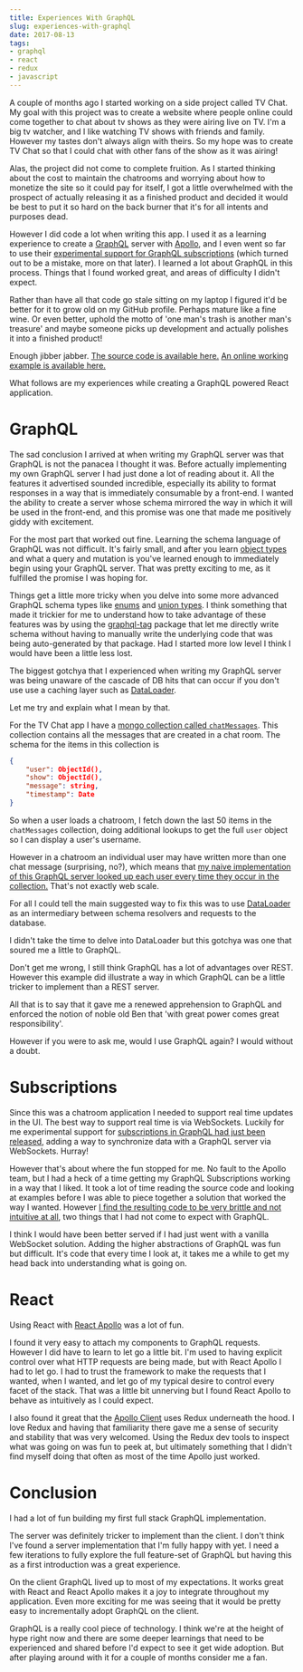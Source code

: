 ```yaml
---
title: Experiences With GraphQL
slug: experiences-with-graphql
date: 2017-08-13
tags:
- graphql
- react
- redux
- javascript
---
```


A couple of months ago I started working on a side project called TV Chat. My goal with this project was to create a website where people online could come together to chat about tv shows as they were airing live on TV. I'm a big tv watcher, and I like watching TV shows with friends and family. However my tastes don't always align with theirs. So my hope was to create TV Chat so that I could chat with other fans of the show as it was airing!

Alas, the project did not come to complete fruition. As I started thinking about the cost to maintain the chatrooms and worrying about how to monetize the site so it could pay for itself, I got a little overwhelmed with the prospect of actually releasing it as a finished product and decided it would be best to put it so hard on the back burner that it's for all intents and purposes dead.

However I did code a lot when writing this app. I used it as a learning experience to create a [GraphQL](http://graphql.org/) server with [Apollo](http://dev.apollodata.com/), and I even went so far to use their [experimental support for GraphQL subscriptions](https://dev-blog.apollodata.com/graphql-subscriptions-in-apollo-client-9a2457f015fb) (which turned out to be a mistake, more on that later). I learned a lot about GraphQL in this process. Things that I found worked great, and areas of difficulty I didn't expect.

Rather than have all that code go stale sitting on my laptop I figured it'd be better for it to grow old on my GitHub profile. Perhaps mature like a fine wine. Or even better, uphold the motto of 'one man's trash is another man's treasure' and maybe someone picks up development and actually polishes it into a finished product!

Enough jibber jabber. [The source code is available here.](https://github.com/hswolff/tvchat) [An online working example is available here.](http://tv.hswolff.com/)

What follows are my experiences while creating a GraphQL powered React application.

# GraphQL

The sad conclusion I arrived at when writing my GraphQL server was that GraphQL is not the panacea I thought it was. Before actually implementing my own GraphQL server I had just done a lot of reading about it. All the features it advertised sounded incredible, especially its ability to format responses in a way that is immediately consumable by a front-end. I wanted the ability to create a server whose schema mirrored the way in which it will be used in the front-end, and this promise was one that made me positively giddy with excitement.

For the most part that worked out fine. Learning the schema language of GraphQL was not difficult. It's fairly small, and after you learn [object types](http://graphql.org/learn/schema/#object-types-and-fields) and what a query and mutation is you've learned enough to immediately begin using your GraphQL server. That was pretty exciting to me, as it fulfilled the promise I was hoping for.

Things get a little more tricky when you delve into some more advanced GraphQL schema types like [enums](http://graphql.org/learn/schema/#enumeration-types) and [union types](http://graphql.org/learn/schema/#union-types). I think something that made it trickier for me to understand how to take advantage of these features was by using the [graphql-tag](https://github.com/apollographql/graphql-tag) package that let me directly write schema without having to manually write the underlying code that was being auto-generated by that package. Had I started more low level I think I would have been a little less lost.

The biggest gotchya that I experienced when writing my GraphQL server was being unaware of the cascade of DB hits that can occur if you don't use use a caching layer such as [DataLoader](https://github.com/facebook/dataloader).

Let me try and explain what I mean by that.

For the TV Chat app I have a [mongo collection called `chatMessages`](https://github.com/hswolff/tvchat/blob/master/server/src/models/chat-message.js). This collection contains all the messages that are created in a chat room. The schema for the items in this collection is

```json
{
    "user": ObjectId(),
    "show": ObjectId(),
    "message": string,
    "timestamp": Date
}
```

So when a user loads a chatroom, I fetch down the last 50 items in the `chatMessages` collection, doing additional lookups to get the full `user` object so I can display a user's username.

However in a chatroom an individual user may have written more than one chat message (surprising, no?), which means that [my naive implementation of this GraphQL server looked up each user every time they occur in the collection.](https://github.com/hswolff/tvchat/blob/master/server/src/graphql/schema.js#L60-L70) That's not exactly web scale.

For all I could tell the main suggested way to fix this was to use [DataLoader](https://github.com/facebook/dataloader) as an intermediary between schema resolvers and requests to the database.

I didn't take the time to delve into DataLoader but this gotchya was one that soured me a little to GraphQL.

Don't get me wrong, I still think GraphQL has a lot of advantages over REST. However this example did illustrate a way in which GraphQL can be a little tricker to implement than a REST server.

All that is to say that it gave me a renewed apprehension to GraphQL and enforced the notion of noble old Ben that 'with great power comes great responsibility'.

However if you were to ask me, would I use GraphQL again? I would without a doubt.

# Subscriptions

Since this was a chatroom application I needed to support real time updates in the UI. The best way to support real time is via WebSockets. Luckily for me experimental support for [subscriptions in GraphQL had just been released](https://dev-blog.apollodata.com/graphql-subscriptions-in-apollo-client-9a2457f015fb), adding a way to synchronize data with a GraphQL server via WebSockets. Hurray!

However that's about where the fun stopped for me. No fault to the Apollo team, but I had a heck of a time getting my GraphQL Subscriptions working in a way that I liked. It took a lot of time reading the source code and looking at examples before I was able to piece together a solution that worked the way I wanted. However [I find the resulting code to be very brittle and not intuitive at all](https://github.com/hswolff/tvchat/blob/master/client/src/chat-room/chat-room.js#L55-L113), two things that I had not come to expect with GraphQL.

I think I would have been better served if I had just went with a vanilla WebSocket solution. Adding the higher abstractions of GraphQL was fun but difficult. It's code that every time I look at, it takes me a while to get my head back into understanding what is going on.

# React

Using React with [React Apollo](https://github.com/apollographql/react-apollo) was a lot of fun.

I found it very easy to attach my components to GraphQL requests. However I did have to learn to let go a little bit. I'm used to having explicit control over what HTTP requests are being made, but with React Apollo I had to let go. I had to trust the framework to make the requests that I wanted, when I wanted, and let go of my typical desire to control every facet of the stack. That was a little bit unnerving but I found React Apollo to behave as intuitively as I could expect.

I also found it great that the [Apollo Client](https://github.com/apollographql/apollo-client) uses Redux underneath the hood. I love Redux and having that familiarity there gave me a sense of security and stability that was very welcomed. Using the Redux dev tools to inspect what was going on was fun to peek at, but ultimately something that I didn't find myself doing that often as most of the time Apollo just worked.

# Conclusion

I had a lot of fun building my first full stack GraphQL implementation.

The server was definitely tricker to implement than the client. I don't think I've found a server implementation that I'm fully happy with yet. I need a few iterations to fully explore the full feature-set of GraphQL but having this as a first introduction was a great experience.

On the client GraphQL lived up to most of my expectations. It works great with React and React Apollo makes it a joy to integrate throughout my application. Even more exciting for me was seeing that it would be pretty easy to incrementally adopt GraphQL on the client.

GraphQL is a really cool piece of technology. I think we're at the height of hype right now and there are some deeper learnings that need to be experienced and shared before I'd expect to see it get wide adoption. But after playing around with it for a couple of months consider me a fan.